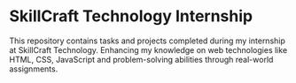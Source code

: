 # SkillCraft Technology Internship
This repository contains tasks and projects completed during my internship at SkillCraft Technology. Enhancing my knowledge on web technologies like HTML, CSS, 
JavaScript and problem-solving abilities through real-world assignments.
